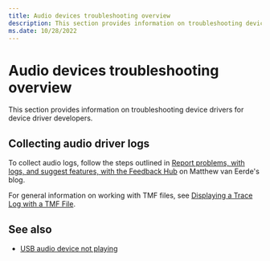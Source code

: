 ```yaml
---
title: Audio devices troubleshooting overview
description: This section provides information on troubleshooting device drivers for device driver developers.
ms.date: 10/28/2022
---
```


# Audio devices troubleshooting overview

This section provides information on troubleshooting device drivers for device driver developers.

## Collecting audio driver logs

To collect audio logs, follow the steps outlined in [Report problems, with logs, and suggest features, with the Feedback Hub](https://matthewvaneerde.wordpress.com/2016/09/26/report-problems-with-logs-and-suggest-features-with-the-feedback-hub/) on Matthew van Eerde's blog.

For general information on working with TMF files, see [Displaying a Trace Log with a TMF File](../devtest/displaying-a-trace-log-with-a-tmf-file.md).

## See also

- [USB audio device not playing](usb-audio-not-playing.md)
